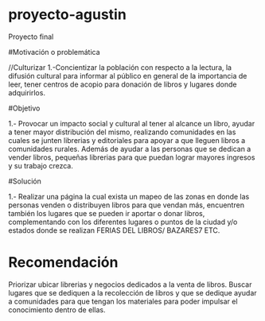 # proyecto-agustin
Proyecto final 

#Motivación o problemática




//Culturizar
1.-Concientizar la población con respecto a la lectura, la difusión cultural 
para informar al público en general de la importancia de leer, tener centros de acopio para 
donación de libros y lugares donde adquirirlos.


#Objetivo


1.- Provocar un impacto social y cultural al tener al alcance un libro, ayudar a tener mayor distribución del mismo, 
realizando comunidades en las cuales se junten librerias y editoriales para apoyar a que lleguen libros a 
comunidades rurales. Además de ayudar a las personas que se dedican a vender libros, pequeñas librerias para que 
puedan lograr mayores ingresos y su trabajo crezca.


#Solución


1.- Realizar una página la cual exista un mapeo de las zonas en donde las personas venden o distribuyen libros para que vendan más, 
encuentren también los lugares que se pueden ir aportar o donar libros, complementando con los diferentes lugares o puntos de la ciudad 
y/o estados donde se realizan FERIAS DEL LIBROS/ BAZARES7 ETC.



# Recomendación 

Priorizar ubicar librerias y negocios dedicados a la venta de libros. 
Buscar lugares que se dediquen a la recolección de libros y que se dedique ayudar a comunidades 
para que tengan los materiales para poder impulsar el conocimiento dentro de ellas.